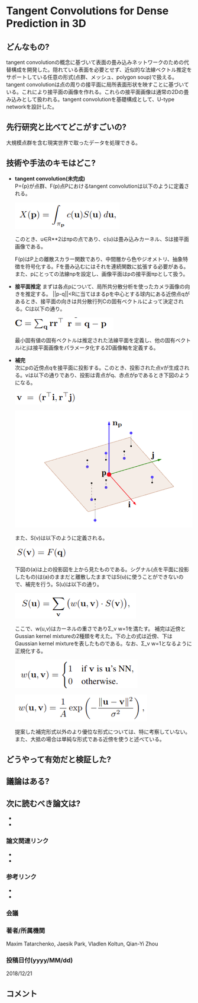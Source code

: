 # Tangent Convolutions for Dense Prediction in 3D

## どんなもの?
tangent convolutionの概念に基づいて表面の畳み込みネットワークのための代替構成を開発した。隠れている表面を必要とせず、近似的な法線ベクトル推定をサポートしている任意の形式(点群、メッシュ、polygon soup)で扱える。
tangent convolutionは点の周りの接平面に局所表面形状を映すことに基づいている。これにより接平面の画像を作れる。これらの接平面画像は通常の2Dの畳み込みとして扱われる。tangent convolutionを基礎構成として、U-type networkを設計した。

## 先行研究と比べてどこがすごいの?
大規模点群を含む現実世界で取ったデータを処理できる。

## 技術や手法のキモはどこ?
- **tangent convolution(未完成)**  
    P={p}が点群、F(p)点Pにおけるtangent convolutionは以下のように定義される。

    ![(1)](img/TCfDPi3/fig_0.png)
    
    このとき、u∈R**2はπpの点であり、c(u)は畳み込みカーネル、Sは接平面画像である。

    F(p)はP上の離散スカラー関数であり、中間層から色やジオメトリ、抽象特徴を符号化する。Fを畳み込むにはそれを連続関数に拡張する必要がある。また、pにとっての法線npを設定し、画像平面はpの接平面πpとして扱う。

- **接平面推定**
    まずは各点pについて、局所共分散分析を使ったカメラ画像の向きを推定する。
    ||p-q||<Rに当てはまるpを中心とする球内にある近傍点qがあるとき、接平面の向きは共分散行列Cの固有ベクトルによって決定される。Cは以下の通り。  

    ![s1](img/TCfDPi3/fig_1.png)

    最小固有値の固有ベクトルは推定された法線平面を定義し、他の固有ベクトルiとjは接平面画像をパラメータ化する2D画像軸を定義する。

- **補完**  
    次にpの近傍点qを接平面に投影する。このとき、投影された点vが生成される。vは以下の通りであり、投影は青点がq、赤点がpであるとき下図のようになる。

    ![s2](img/TCfDPi3/fig_3.png)

    ![fig2](img/TCfDPi3/fig_2.png)

    また、S(v)は以下のように定義される。

    ![s3](img/TCfDPi3/fig_4.png)

    下図の(a)は上の投影図を上から見たものである。シグナル(点を平面に投影したもの)は(a)のままだと離散したままではS(u)に使うことができないので、補完を行う。S(u)は以下の通り。

    ![(3)](img/TCfDPi3/fig_5.png)

    ここで、w(u,v)はカーネルの重さでありΣ_v w=1を満たす。
    補完は近傍とGussian kernel mixtureの2種類を考えた。下の上の式は近傍、下はGaussian kernel mixtureを表したものである。なお、Σ_v w=1となるように正規化する。

    ![(4)](img/TCfDPi3/fig_6.png)

    ![(5)](img/TCfDPi3/fig_7.png)

    提案した補完形式以外のより優位な形式については、特に考察していない。また、大抵の場合は単純な形式である近傍を使うと述べている。

    

## どうやって有効だと検証した?

## 議論はある?

## 次に読むべき論文は?
- 
-

### 論文関連リンク
-
-

### 参考リンク
-
-
### 会議

### 著者/所属機関
Maxim Tatarchenko, Jaesik Park, Vladlen Koltun, Qian-Yi Zhou

### 投稿日付(yyyy/MM/dd)
2018/12/21

## コメント
